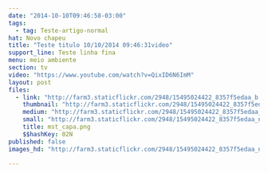 ```yaml
---
date: "2014-10-10T09:46:58-03:00"
tags:
  - tag: Teste-artigo-normal
hat: Novo chapeu
title: "Teste titulo 10/10/2014 09:46:31video"
support_line: Teste linha fina
menu: meio ambiente
section: tv
video: "https://www.youtube.com/watch?v=QixID6N6ImM"
layout: post
files:
  - link: "http://farm3.staticflickr.com/2948/15495024422_8357f5edaa_b.jpg"
    thumbnail: "http://farm3.staticflickr.com/2948/15495024422_8357f5edaa_t.jpg"
    medium: "http://farm3.staticflickr.com/2948/15495024422_8357f5edaa_z.jpg"
    small: "http://farm3.staticflickr.com/2948/15495024422_8357f5edaa_n.jpg"
    title: mst_capa.png
    $$hashKey: 02N
published: false
images_hd: "http://farm3.staticflickr.com/2948/15495024422_8357f5edaa_n.jpg"

---
```

